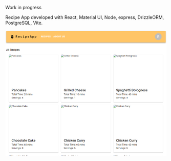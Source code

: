 Work in progress

Recipe App developed with React, Material UI, Node, express, DrizzleORM, PostgreSQL, Vite.

![](https://github.com/nlanzo/recipe-app/blob/main/Screenshot.png)
